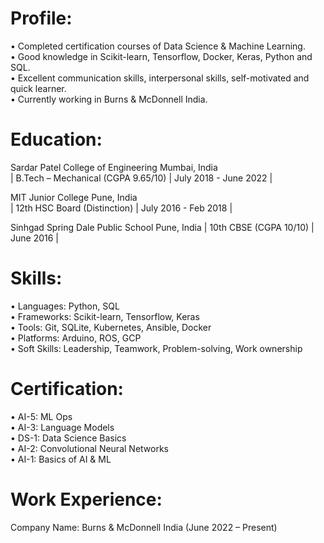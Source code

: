 # Profile:       

•	Completed certification courses of Data Science & Machine Learning. <br>
•	Good knowledge in Scikit-learn, Tensorflow, Docker, Keras, Python and SQL. <br>
•	Excellent communication skills, interpersonal skills, self-motivated and quick learner. <br>
•	Currently working in Burns & McDonnell India. <br>

# Education: 
Sardar Patel College of Engineering Mumbai, India <br>
| B.Tech – Mechanical (CGPA 9.65/10)    | July 2018 - June 2022         |

  
MIT Junior College Pune, India <br>
| 12th HSC Board (Distinction)    | July 2016 - Feb 2018         |

Sinhgad Spring Dale Public School Pune, India
| 10th CBSE (CGPA 10/10)   | June 2016       |



# Skills:
• Languages: Python, SQL <br>
• Frameworks: Scikit-learn, Tensorflow, Keras <br>
• Tools: Git, SQLite, Kubernetes, Ansible, Docker <br>
• Platforms: Arduino, ROS, GCP <br>
• Soft Skills: Leadership, Teamwork, Problem-solving, Work ownership <br>

# Certification:
•	AI-5: ML Ops <br>
•	AI-3: Language Models <br>
•	DS-1: Data Science Basics <br>
•	AI-2: Convolutional Neural Networks <br>
•	AI-1: Basics of AI & ML <br>

# Work Experience:
Company Name: Burns & McDonnell India (June 2022 – Present)
